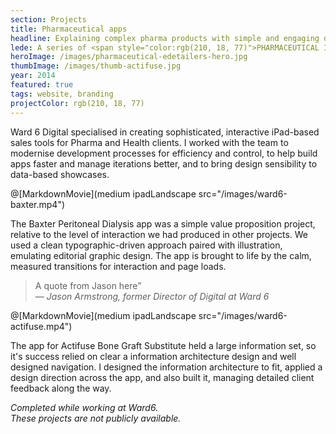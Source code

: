 ```yaml
---
section: Projects
title: Pharmaceutical apps
headline: Explaining complex pharma products with simple and engaging digital stories.
lede: A series of <span style="color:rgb(210, 18, 77)">PHARMACEUTICAL IPAD APPS</span> explaining complex products with simple and engaging digital stories.
heroImage: /images/pharmaceutical-edetailers-hero.jpg
thumbImage: /images/thumb-actifuse.jpg
year: 2014
featured: true
tags: website, branding
projectColor: rgb(210, 18, 77)
---
```


Ward 6 Digital specialised in creating sophisticated, interactive iPad-based sales tools for Pharma and Health clients. I worked with the team to modernise development processes for efficiency and control, to help build apps faster and manage iterations better, and to bring design sensibility to data-based showcases.

@[MarkdownMovie](medium ipadLandscape src="/images/ward6-baxter.mp4")

The Baxter Peritoneal Dialysis app was a simple value proposition project, relative to the level of interaction we had produced in other projects. We used a clean typographic-driven approach paired with illustration, emulating editorial graphic design. The app is brought to life by the calm, measured transitions for interaction and page loads.

> A quote from Jason here” <br>_— Jason Armstrong, former Director of Digital at Ward 6_

@[MarkdownMovie](medium ipadLandscape src="/images/ward6-actifuse.mp4")

The app for Actifuse Bone Graft Substitute held a large information set, so it's success relied on clear a information architecture design and well designed navigation. I designed the information architecture to fit, applied a design direction across the app, and also built it, managing detailed client feedback along the way.

_Completed while working at Ward6.<br>These projects are not publicly available._